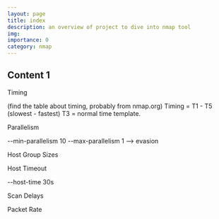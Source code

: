 ```yaml
---
layout: page
title: index
description: an overview of project to dive into nmap tool
img: 
importance: 0
category: nmap
---
```



## Content 1

Timing

(find the table about timing, probably from nmap.org)
Timing = T1 - T5 (slowest - fastest)
T3 = normal time template.

Parallelism

--min-parallelism  10
--max-parallelism  1 --> evasion

Host Group Sizes


Host Timeout

--host-time 30s


Scan Delays

Packet Rate